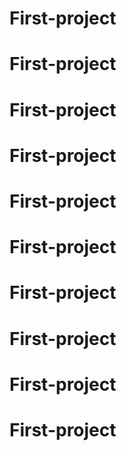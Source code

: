 # First-project
# First-project
# First-project
# First-project
# First-project
# First-project
# First-project
# First-project
# First-project
# First-project
